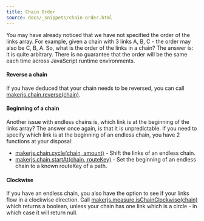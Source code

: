 ```yaml
---
title: Chain Order
source: docs/_snippets/chain-order.html
---
```


You may have already noticed that we have not specified the order of the links array. For example,
given a chain with 3 links A, B, C - the order may also be C, B, A. So, what is the order of the links in a chain?
The answer is: it is quite arbitrary. There is no guarantee that the order will be the same each time across JavaScript runtime environments.

#### Reverse a chain

If you have deduced that your chain needs to be reversed, you can call [makerjs.chain.reverse(chain)](/docs/api/modules/makerjs.chain.md#reverse).

#### Beginning of a chain

Another issue with endless chains is, which link is at the beginning of the links array? The answer once again, is that it is unpredictable.
If you need to specify which link is at the beginning of an endless chain, you have 2 functions at your disposal:

* [makerjs.chain.cycle(chain, amount)](/docs/api/modules/makerjs.chain.md#cycle) - Shift the links of an endless chain.
* [makerjs.chain.startAt(chain, routeKey)](/docs/api/modules/makerjs.chain.md#startat) - Set the beginning of an endless chain to a known routeKey of a path.

#### Clockwise

If you have an endless chain, you also have the option to see if your links flow in a clockwise direction.
Call [makerjs.measure.isChainClockwise(chain)](/docs/api/modules/makerjs.measure.md#ischainclockwise)
which returns a boolean, unless your chain has one link which is a circle - in which case it will return null.
